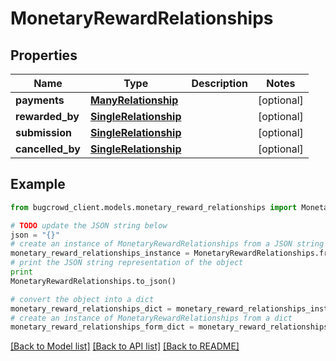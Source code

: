 # MonetaryRewardRelationships


## Properties

Name | Type | Description | Notes
------------ | ------------- | ------------- | -------------
**payments** | [**ManyRelationship**](ManyRelationship.md) |  | [optional] 
**rewarded_by** | [**SingleRelationship**](SingleRelationship.md) |  | [optional] 
**submission** | [**SingleRelationship**](SingleRelationship.md) |  | [optional] 
**cancelled_by** | [**SingleRelationship**](SingleRelationship.md) |  | [optional] 

## Example

```python
from bugcrowd_client.models.monetary_reward_relationships import MonetaryRewardRelationships

# TODO update the JSON string below
json = "{}"
# create an instance of MonetaryRewardRelationships from a JSON string
monetary_reward_relationships_instance = MonetaryRewardRelationships.from_json(json)
# print the JSON string representation of the object
print
MonetaryRewardRelationships.to_json()

# convert the object into a dict
monetary_reward_relationships_dict = monetary_reward_relationships_instance.to_dict()
# create an instance of MonetaryRewardRelationships from a dict
monetary_reward_relationships_form_dict = monetary_reward_relationships.from_dict(monetary_reward_relationships_dict)
```
[[Back to Model list]](../README.md#documentation-for-models) [[Back to API list]](../README.md#documentation-for-api-endpoints) [[Back to README]](../README.md)


